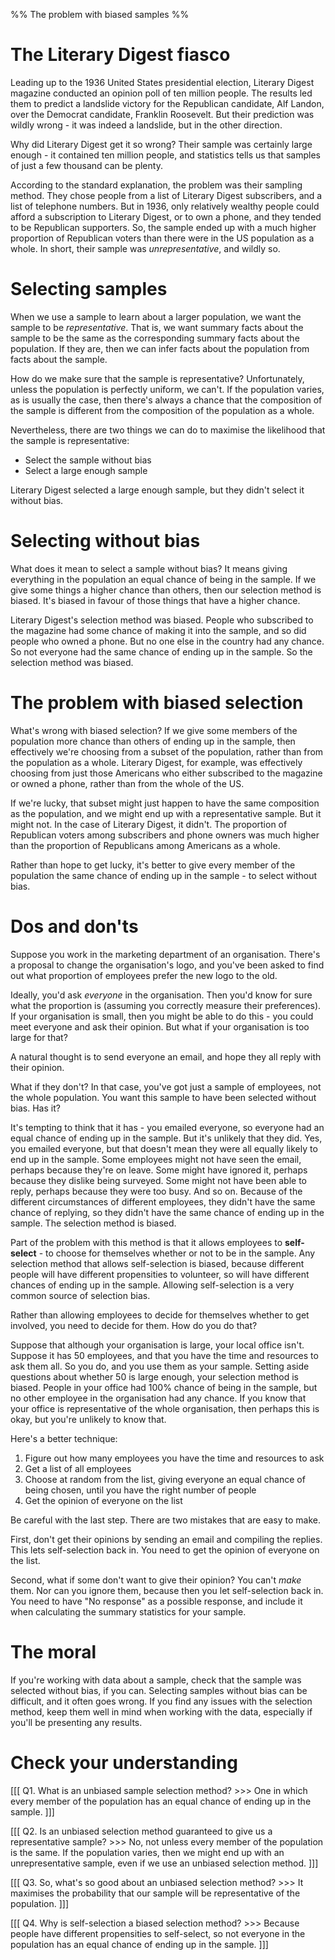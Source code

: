 %% The problem with biased samples %%

# The Literary Digest fiasco

Leading up to the 1936 United States presidential election, Literary Digest magazine conducted an opinion poll of ten million people. The results led them to predict a landslide victory for the Republican candidate, Alf Landon, over the Democrat candidate, Franklin Roosevelt. But their prediction was wildly wrong - it was indeed a landslide, but in the other direction.

Why did Literary Digest get it so wrong? Their sample was certainly large enough - it contained ten million people, and statistics tells us that samples of just a few thousand can be plenty.

According to the standard explanation, the problem was their sampling method. They chose people from a list of Literary Digest subscribers, and a list of telephone numbers. But in 1936, only relatively wealthy people could afford a subscription to Literary Digest, or to own a phone, and they tended to be Republican supporters. So, the sample ended up with a much higher proportion of Republican voters than there were in the US population as a whole. In short, their sample was *unrepresentative*, and wildly so.

# Selecting samples

When we use a sample to learn about a larger population, we want the sample to be *representative*. That is, we want summary facts about the sample to be the same as the corresponding summary facts about the population. If they are, then we can infer facts about the population from facts about the sample.

How do we make sure that the sample is representative? Unfortunately, unless the population is perfectly uniform, we can't. If the population varies, as is usually the case, then there's always a chance that the composition of the sample is different from the composition of the population as a whole.

Nevertheless, there are two things we can do to maximise the likelihood that the sample is representative:

- Select the sample without bias
- Select a large enough sample

Literary Digest selected a large enough sample, but they didn't select it without bias.

# Selecting without bias

What does it mean to select a sample without bias? It means giving everything in the population an equal chance of being in the sample. If we give some things a higher chance than others, then our selection method is biased. It's biased in favour of those things that have a higher chance.

Literary Digest's selection method was biased. People who subscribed to the magazine had some chance of making it into the sample, and so did people who owned a phone. But no one else in the country had any chance. So not everyone had the same chance of ending up in the sample. So the selection method was biased.

# The problem with biased selection

What's wrong with biased selection? If we give some members of the population more chance than others of ending up in the sample, then effectively we're choosing from a subset of the population, rather than from the population as a whole. Literary Digest, for example, was effectively choosing from just those Americans who either subscribed to the magazine or owned a phone, rather than from the whole of the US.

If we're lucky, that subset might just happen to have the same composition as the population, and we might end up with a representative sample. But it might not. In the case of Literary Digest, it didn't. The proportion of Republican voters among subscribers and phone owners was much higher than the proportion of Republicans among Americans as a whole.

Rather than hope to get lucky, it's better to give every member of the population the same chance of ending up in the sample - to select without bias.

# Dos and don'ts

Suppose you work in the marketing department of an organisation. There's a proposal to change the organisation's logo, and you've been asked to find out what proportion of employees prefer the new logo to the old. 

Ideally, you'd ask *everyone* in the organisation. Then you'd know for sure what the proportion is (assuming you correctly measure their preferences). If your organisation is small, then you might be able to do this - you could meet everyone and ask their opinion. But what if your organisation is too large for that?

A natural thought is to send everyone an email, and hope they all reply with their opinion.

What if they don't? In that case, you've got just a sample of employees, not the whole population. You want this sample to have been selected without bias. Has it?

It's tempting to think that it has - you emailed everyone, so everyone had an equal chance of ending up in the sample. But it's unlikely that they did. Yes, you emailed everyone, but that doesn't mean they were all equally likely to end up in the sample. Some employees might not have seen the email, perhaps because they're on leave. Some might have ignored it, perhaps because they dislike being surveyed. Some might not have been able to reply, perhaps because they were too busy. And so on. Because of the different circumstances of different employees, they didn't have the same chance of replying, so they didn't have the same chance of ending up in the sample. The selection method is biased.

Part of the problem with this method is that it allows employees to **self-select** - to choose for themselves whether or not to be in the sample. Any selection method that allows self-selection is biased, because different people will have different propensities to volunteer, so will have different chances of ending up in the sample. Allowing self-selection is a very common source of selection bias.

Rather than allowing employees to decide for themselves whether to get involved, you need to decide for them. How do you do that?

Suppose that although your organisation is large, your local office isn't. Suppose it has 50 employees, and that you have the time and resources to ask them all. So you do, and you use them as your sample. Setting aside questions about whether 50 is large enough, your selection method is biased. People in your office had 100% chance of being in the sample, but no other employee in the organisation had any chance. If you know that your office is representative of the whole organisation, then perhaps this is okay, but you're unlikely to know that.

Here's a better technique:

1. Figure out how many employees you have the time and resources to ask
2. Get a list of all employees
3. Choose at random from the list, giving everyone an equal chance of being chosen, until you have the right number of people
4. Get the opinion of everyone on the list

Be careful with the last step. There are two mistakes that are easy to make.

First, don't get their opinions by sending an email and compiling the replies. This lets self-selection back in. You need to get the opinion of everyone on the list.

Second, what if some don't want to give their opinion? You can't *make* them. Nor can you ignore them, because then you let self-selection back in. You need to have "No response" as a possible response, and include it when calculating the summary statistics for your sample.

# The moral

If you're working with data about a sample, check that the sample was selected without bias, if you can. Selecting samples without bias can be difficult, and it often goes wrong. If you find any issues with the selection method, keep them well in mind when working with the data, especially if you'll be presenting any results.

# Check your understanding

[[[ Q1. What is an unbiased sample selection method? >>>
One in which every member of the population has an equal chance of ending up in the sample.
]]]

[[[ Q2. Is an unbiased selection method guaranteed to give us a representative sample? >>>
No, not unless every member of the population is the same. If the population varies, then we might end up with an unrepresentative sample, even if we use an unbiased selection method.
]]]

[[[ Q3. So, what's so good about an unbiased selection method? >>>
It maximises the probability that our sample will be representative of the population.
]]]

[[[ Q4. Why is self-selection a biased selection method? >>>
Because people have different propensities to self-select, so not everyone in the population has an equal chance of ending up in the sample.
]]]